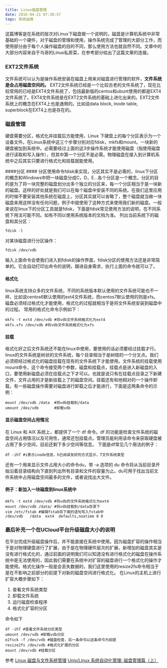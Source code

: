 ```yaml
---
title: Linux磁盘管理
date: 2016-04-21 07:30:57
tags: 系统运维
---
```


这篇博客是在系统的层次对Linux下磁盘做一个说明的，磁盘是计算机系统中非常基础的一个硬件，对于磁盘的管理和使用，操作系统完成了管理的大部分工作，而使用部分由于每个人操作磁盘的目的不同，那么使用方法也就自然不同。文章中的大部分内容来自于鸟哥的Linux私房菜，在参考部分给出了这篇文章的连接。
### EXT2文件系统 ###
文件系统可以认为是操作系统安装在磁盘上用来对磁盘进行管理的软件，**文件系统是会占用磁盘空间的。** EXT2文件系统已经是一个比较古老的文件系统了，现在比较常用的已经是EXT4文件系统了，包括最新版的centos和ubunt使用的都是EXT4文件系统了。EXT4文件系统是在EXT2文件系统的基础上进化出来的。EXT2文件系统上的概念在EXT4上也是通用的。比如说data block, inode table, superblock在EXT4上也是存在的。

### 磁盘管理 ###
硬盘需要分区，格式化并挂载后方能使用，Linux 下硬盘上的每个分区表示为一个设备文件。在Linux系统中这三个步骤分别对应fdisk，mkfs和mount。一块新的硬盘被加到系统中。必需要经过上面的这3步操作系统才能使用磁盘（指使用磁盘进行读取和写入操作），但其中第一个分区不是必需。物理磁盘在接入到计算机系统中之后其实只要进行格式化和挂载就能使用。

####分区 ####
分区使用命令fdisk来实现，分区其实不是必需的，linux下分区的概念和Windows中把一块磁盘分成C，D，E...各个分区是一个概念。分区的目的是为了将一块完整的磁盘划分出多个独立的分区来，每一个分区相当于是一块新的磁盘。这样的好处就是我们可以在每个磁盘中安装不同的系统。在我们这里应用的时候不要安装其他系统在磁盘上，分区其实就可以省略了，整个磁盘就当做一块磁盘来用这样没有任何问题，例子中就使用了这种方式来使用我们新的磁盘。一般来说在linux下的分区工具就是fdisk，下面是fdisk常见使用方法的说明，在不同系统下用法可能不同。如有不同以使用系统版本的文档为准。
列出当前系统下的磁盘和其分区：

```shell
fdisk -l
```
对某块磁盘进行分区操作：

```
fdisk /dev/vdb
```
输入上面命令会使我们进入到fdisk的操作界面，fdisk分区的使用方法还是非常简单的。它会自动打印出命令的说明，跟进自身需求，执行上面的命令就可以了。

#### 格式化 ####
linux系统支持众多的文件系统，不同的系统版本默认使用的文件系统可能也不一样，比如说centos6默认使用的ext4文件系统，而centos7默认使用的则是xfs。磁盘必须经过格式化才能使用，格式化的过程就相当于是将文件系统安装到磁盘中的过程。
常用的格式化命令示例如下：

```shell
mkfs -t ext4 /dev/vdb #将vdb文件系统格式化为ext4
mkfs.xfs /dev/vdb #将vdb文件系统格式化为xfs
```

#### 挂载 ####
格式化好之后文件系统还不能在linux中使用，要使用的话必须要经过挂载才行。linux的文件系统是树状的文件系统，每个目录相当于是树枝的一个分叉点。我们必须把经过格式化的磁盘挂载在现有的文件系统下才能使用。文件系统的挂载使用mount命令，这个命令接受两个参数，磁盘和挂载点，挂载点是进入新磁盘的入口，要使用新磁盘必须在挂载点之下才可以。也就是说只有在挂载点目录之下新建文件，文件占用的才是新挂载上了的磁盘空间。挂载还有和他相对的一个操作卸载，有一些磁盘操作需要对磁盘进行卸载之后才能进行，下面是这两条命令的示例：

```shell
mount /dev/vdb /data  #将vdb挂载到/data
umount /dev/vdb       #卸载vdb
```

#### 显示磁盘空间占用情况 ####
在 Linux 和 AIX 系统上，都提供了一个 df 命令。df 的功能是检查文件系统的磁盘空间占用情况以及可用性，通常还包挂载点。管理员能利用该命令来获取硬盘被占用了多少空间，目前还剩下多少空间等信息。 下面是df常见几个用法的例子：

```
df -ihT #i表示inode信息，h已阅读友好的方式显示，T文件系统类型
```

还有一个用来显示文件占用大小的命令du，带 -a 选项的 du 命令将从当前目录开始沿着目录结构向下直到列出所有目录和文件的容量为止。du可用于找出当前文件系统中占用磁盘空间最多的文件，或者说找出大文件。

#### 例子：新加入一块磁盘到linux系统中 ####

```shell
mkfs -t ext4 /dev/vdb #将vdb的文件系统格式化为ext4
mount /dev/vdb /data/ #将vdb挂载到/data目录下
vim /etc/fstab #编辑fstab将下面的语句写入fstab中
/dev/vdb   /data  ext4  defaults,noatime 0 0
```

### 最后补充一个在UCloud平台升级磁盘大小的说明 ###

在平台完成升级磁盘操作后，并不能直接在系统中使用。因为磁盘扩容的操作相当于是对物理硬盘进行了扩展，由于是在物理硬件层次的扩展，新增加的磁盘其实是没有进行格式化的，通过前面的说明我们可以知道没有进行格式化的磁盘在操作系统中是无法使用的，因此我们需要在系统中对扩容的磁盘进行一个格式化的操作才能使用。格式化操作一般是会丢失数据的，我们这里使用的resize2fs命令相当于是在不影响之前部分的前提下对新的磁盘空间进行格式化。
在Linux的主机上进行扩容大概步骤如下：

 1. 查看文件系统类型
 2. 卸载文件系统
 3. 运行磁盘检查程序
 4. 格式化扩容的分区


命令如下

```shell
df -ihT #查看文件系统分区类型
umount /dev/vdb #卸载vdb分区
e2fsck -f /dev/vdb #磁盘检查，后一条命令以这条命令为前提
resize2fs /dev/vdb #格式化扩展的分区
mount /dev/vdb #挂载分区
```

 

参考
[Linux 磁盘与文件系统管理](http://vbird.dic.ksu.edu.tw/linux_basic/0230filesystem.php)
[Unix/Linux 系统自动化管理: 磁盘管理篇（上）](http://www.ibm.com/developerworks/cn/aix/library/0907_unixdisk_litt/)
